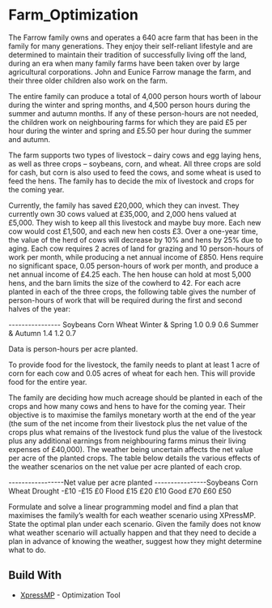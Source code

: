 # Farm_Optimization

The Farrow family owns and operates a 640 acre farm that has been in the family for many generations. They enjoy their self-reliant lifestyle and are determined to maintain their tradition of successfully living off the land, during an era when many family farms have been taken over by large agricultural corporations. John and Eunice Farrow manage the farm, and their three older children also work on the farm. 

The entire family can produce a total of 4,000 person hours worth of labour during the winter and spring months, and 4,500 person hours during the summer and autumn months. If any of these person-hours are not needed, the children work on neighbouring farms for which they are paid £5 per hour during the winter and spring and £5.50 per hour during the summer and autumn.

The farm supports two types of livestock – dairy cows and egg laying hens, as well as three crops – soybeans, corn, and wheat. All three crops are sold for cash, but corn is also used to feed the cows, and some wheat is used to feed the hens. The family has to decide the mix of livestock and crops for the coming year.

Currently, the family has saved £20,000, which they can invest. They currently own 30 cows valued at £35,000, and 2,000 hens valued at £5,000. They wish to keep all this livestock and maybe buy more. Each new cow would cost £1,500, and each new hen costs £3. Over a one-year time, the value of the herd of cows will decrease by 10% and hens by 25% due to aging. 
Each cow requires 2 acres of land for grazing and 10 person-hours of work per month, while producing a net annual income of £850. Hens require no significant space, 0.05 person-hours of work per month, and produce a net annual income of £4.25 each. The hen house can hold at most 5,000 hens, and the barn limits the size of the cowherd to 42. 
For each acre planted in each of the three crops, the following table gives the number of person-hours of work that will be required during the first and second halves of the year:

---------------- Soybeans	    Corn	         Wheat
Winter & Spring	  1.0                0.9	          0.6
Summer & Autumn	  1.4                1.2	          0.7

Data is person-hours per acre planted.

To provide food for the livestock, the family needs to plant at least 1 acre of corn for each cow and 0.05 acres of wheat for each hen. This will provide food for the entire year. 

The family are deciding how much acreage should be planted in each of the crops and how many cows and hens to have for the coming year. Their objective is to maximise the familys monetary worth at the end of the year (the sum of the net income from their livestock plus the net value of the crops plus what remains of the livestock fund plus the value of the livestock plus any additional earnings from neighbouring farms minus their living expenses of £40,000). 
The weather being uncertain affects the net value per acre of the planted crops. The table below details the various effects of the weather scenarios on the net value per acre planted of each crop.

-----------------Net value per acre planted
----------------Soybeans	Corn	Wheat
Drought	        -£10		-£15	£0
Flood		£15		£20	£10
Good		£70		£60	£50

Formulate and solve a linear programming model and find a plan that maximises the family’s wealth for each weather scenario using XPressMP. State the optimal plan under each scenario. Given the family does not know what weather scenario will actually happen and that they need to decide a plan in advance of knowing the weather, suggest how they might determine what to do.


## Build With
* [XpressMP](http://www.fico.com/en/products/fico-xpress-optimization) - Optimization Tool
